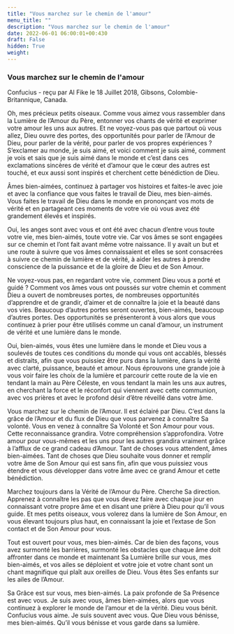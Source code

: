```yaml
---
title: "Vous marchez sur le chemin de l'amour"
menu_title: ""
description: "Vous marchez sur le chemin de l'amour"
date: 2022-06-01 06:00:01+00:430
draft: False
hidden: True
weight:
---
```

### Vous marchez sur le chemin de l'amour

Confucius - reçu par Al Fike le 18 Juillet 2018, Gibsons, Colombie-Britannique, Canada.

Oh, mes précieux petits oiseaux. Comme vous aimez vous rassembler dans la Lumière de l’Amour du Père, entonner vos chants de vérité et exprimer votre amour les uns aux autres. Et ne voyez-vous pas que partout où vous allez, Dieu ouvre des portes, des opportunités pour parler de l’Amour de Dieu, pour parler de la vérité, pour parler de vos propres expériences ? S’exclamer au monde, je suis aimé, et voici comment je suis aimé, comment je vois et sais que je suis aimé dans le monde et c’est dans ces exclamations sincères de vérité et d’amour que le cœur des autres est touché, et eux aussi sont inspirés et cherchent cette bénédiction de Dieu.

Âmes bien-aimées, continuez à partager vos histoires et faites-le avec joie et avec la confiance que vous faites le travail de Dieu, mes bien-aimés. Vous faites le travail de Dieu dans le monde en prononçant vos mots de vérité et en partageant ces moments de votre vie où vous avez été grandement élevés et inspirés.

Oui, les anges sont avec vous et ont été avec chacun d’entre vous toute votre vie, mes bien-aimés, toute votre vie. Car vos âmes se sont engagées sur ce chemin et l’ont fait avant même votre naissance. Il y avait un but et une route à suivre que vos âmes connaissaient et elles se sont consacrées à suivre ce chemin de lumière et de vérité, à aider les autres à prendre conscience de la puissance et de la gloire de Dieu et de Son Amour.

Ne voyez-vous pas, en regardant votre vie, comment Dieu vous a porté et guidé ? Comment vos âmes vous ont poussés sur votre chemin et comment Dieu a ouvert de nombreuses portes, de nombreuses opportunités d’apprendre et de grandir, d’aimer et de connaître la joie et la beauté dans vos vies. Beaucoup d’autres portes seront ouvertes, bien-aimés, beaucoup d’autres portes. Des opportunités se présenteront à vous alors que vous continuez à prier pour être utilisés comme un canal d’amour, un instrument de vérité et une lumière dans le monde.

Oui, bien-aimés, vous êtes une lumière dans le monde et Dieu vous a soulevés de toutes ces conditions du monde qui vous ont accablés, blessés et distraits, afin que vous puissiez être purs dans la lumière, dans la vérité avec clarté, puissance, beauté et amour. Nous éprouvons une grande joie à vous voir faire les choix de la lumière et parcourir cette route de la vie en tendant la main au Père Céleste, en vous tendant la main les uns aux autres, en cherchant la force et le réconfort qui viennent avec cette communion, avec vos prières et avec le profond désir d’être réveillé dans votre âme.

Vous marchez sur le chemin de l’Amour. Il est éclairé par Dieu. C’est dans la grâce de l’Amour et du flux de Dieu que vous parvenez à connaître Sa volonté. Vous en venez à connaître Sa Volonté et Son Amour pour vous. Cette reconnaissance grandira. Votre compréhension s’approfondira. Votre amour pour vous-mêmes et les uns pour les autres grandira vraiment grâce à l’afflux de ce grand cadeau d’Amour. Tant de choses vous attendent, âmes bien-aimées. Tant de choses que Dieu souhaite vous donner et remplir votre âme de Son Amour qui est sans fin, afin que vous puissiez vous étendre et vous développer dans votre âme avec ce grand Amour et cette bénédiction.

Marchez toujours dans la Vérité de l’Amour du Père. Cherche Sa direction. Apprenez à connaître les pas que vous devez faire avec chaque jour en connaissant votre propre âme et en disant une prière à Dieu pour qu’il vous guide. Et mes petits oiseaux, vous volerez dans la lumière de Son Amour, en vous élevant toujours plus haut, en connaissant la joie et l’extase de Son contact et de Son Amour pour vous.

Tout est ouvert pour vous, mes bien-aimés. Car de bien des façons, vous avez surmonté les barrières, surmonté les obstacles que chaque âme doit affronter dans ce monde et maintenant Sa Lumière brille sur vous, mes bien-aimés, et vos ailes se déploient et votre joie et votre chant sont un chant magnifique qui plaît aux oreilles de Dieu. Vous êtes Ses enfants sur les ailes de l’Amour.

Sa Grâce est sur vous, mes bien-aimés. La paix profonde de Sa Présence est avec vous. Je suis avec vous, âmes bien-aimées, alors que vous continuez à explorer le monde de l’amour et de la vérité. Dieu vous bénit. Confucius vous aime. Je suis souvent avec vous. Que Dieu vous bénisse, mes bien-aimés. Qu’il vous bénisse et vous garde dans sa lumière.